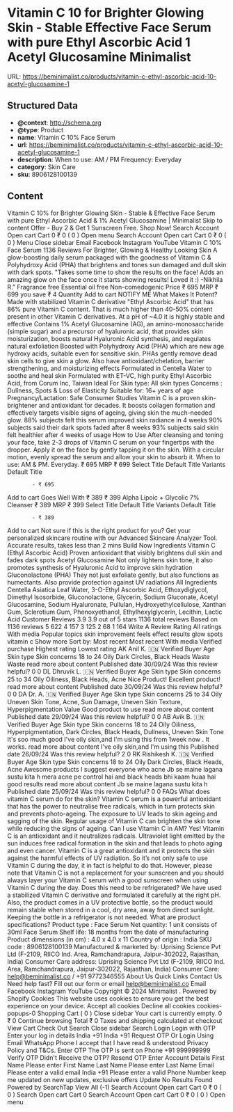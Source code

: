 # Vitamin C 10 for Brighter Glowing Skin - Stable  Effective Face Serum with pure Ethyl Ascorbic Acid  1 Acetyl Glucosamine  Minimalist

URL: https://beminimalist.co/products/vitamin-c-ethyl-ascorbic-acid-10-acetyl-glucosamine-1

## Structured Data

- **@context**: http://schema.org
- **@type**: Product
- **name**: Vitamin C 10% Face Serum
- **url**: https://beminimalist.co/products/vitamin-c-ethyl-ascorbic-acid-10-acetyl-glucosamine-1
- **description**: When to use: AM / PM
Frequency: Everyday
- **category**: Skin Care
- **sku**: 8906128100139

## Content

Vitamin C 10% for Brighter Glowing Skin - Stable & Effective Face Serum with pure Ethyl Ascorbic Acid & 1% Acetyl Glucosamine | Minimalist
Skip to content
Offer - Buy 2 & Get 1 Sunscreen Free. Shop Now!
Search
Account
Open cart
Cart
0
₹ 0
(
0
)
Open menu
Search
Account
Open cart
Cart
0
₹ 0
(
0
)
Menu
Close sidebar
Email
Facebook
Instagram
YouTube
Vitamin C 10% Face Serum
1136 Reviews
For Brighter, Glowing & Healthy Looking Skin
A glow-boosting daily serum packaged with the goodness of Vitamin C & Polyhydroxy Acid (PHA) that brightens and tones sun damaged and dull skin with dark spots.
"Takes some time to show the results on the face! Adds an amazing glow on the face once it starts showing results! Loved it :) -Nikhila R."
Fragrance free
Essential oil free
Non-comedogenic
Price
₹ 695
MRP
₹ 699
you save ₹ 4
Quantity
Add to cart
NOTIFY ME
What Makes It Potent?
Made with stabilized Vitamin C derivative "Ethyl Ascorbic Acid" that has 86% pure Vitamin C content. That is much higher than 40-50% content present in other Vitamin C derivatives. At a pH of ~4.0 it is highly stable and effective
Contains 1% Acetyl Glucosamine (AG), an amino-monosaccharide (simple sugar) and a precursor of hyaluronic acid, that provides skin moisturization, boosts natural Hyaluronic Acid synthesis, and regulates natural exfoliation
Boosted with Polyhydroxy Acid (PHA) which are new age hydroxy acids, suitable even for sensitive skin. PHAs gently remove dead skin cells to give skin a glow. Also have antioxidant/chelation, barrier strengthening, and moisturizing effects
Formulated in Centella Water to soothe and heal skin
Formulated with ET-VC, high purity Ethyl Ascorbic Acid, from Corum Inc, Taiwan
Ideal For
Skin type:
All skin types
Concerns
: Dullness, Spots & Loss of Elasticity
Suitable for:
16+ years of age
Pregnancy/Lactation:
Safe
Consumer Studies
Vitamin C is a proven skin-brightener and antioxidant for decades. It boosts collagen formation and effectively targets visible signs of ageing, giving skin the much-needed glow.
88%
subjects felt this serum improved skin radiance in 4 weeks
90%
subjects said their dark spots faded after 8 weeks
93%
subjects said skin felt healthier after 4 weeks of usage
How to Use
After cleansing and toning your face, take 2-3 drops of Vitamin C serum on your fingertips with the dropper. Apply it on the face by gently tapping it on the skin. With a circular motion, evenly spread the serum and allow your skin to absorb it.
When to use:
AM & PM. Everyday.
₹ 695
MRP
₹ 699
Select Title
Default Title
Variants
Default Title
            
            - ₹ 695
Add to cart
Goes Well With
₹ 389
₹ 399
Alpha Lipoic + Glycolic 7% Cleanser
₹ 389
MRP
₹ 399
Select Title
Default Title
Variants
Default Title
            
            - ₹ 389
Add to cart
Not sure if this is the right product for you?
Get your personalized skincare routine with our Advanced Skincare Analyzer Tool. Accurate results, takes less than 2 mins
Build Now
Ingredients
Vitamin C (Ethyl Ascorbic Acid)
Proven antioxidant that visibly brightens dull skin and fades dark spots
Acetyl Glucosamine
Not only lightens skin tone, it also promotes synthesis of Hyaluronic Acid to improve skin hydration
Gluconolactone (PHA)
They not just exfoliate gently, but also functions as humectants. Also provide protection against UV radiations
All Ingredients
Centella Asiatica Leaf Water, 3-O-Ethyl Ascorbic Acid, Ethoxydiglycol, Dimethyl Isosorbide, Gluconolactone, Glycerin, Sodium Gluconate, Acetyl Glucosamine, Sodium Hyaluronate, Pullulan, Hydroxyethylcellulose, Xanthan Gum, Sclerotium Gum, Phenoxyethanol, Ethylhexylglycerin, Lecithin, Lactic Acid
Customer Reviews
3.9
3.9 out of 5 stars 1136 total reviews
Based on 1136 reviews
5
622
4
157
3
125
2
68
1
164
Write A Review
Rating
All ratings
With media
Popular topics
skin
improvement
feels
effect
results
glow
spots
vitamin c
Show more
Sort by:
Most recent
Most recent
With media
Verified purchase
Highest rating
Lowest rating
AK
Anil K. 🇮🇳
Verified Buyer
Age
Skin type
Skin concerns
18 to 24
Oily
Dark Circles, Black Heads
Waste
Waste
read more about content
Published date
30/09/24
Was this review helpful?
0
0
DL
Dhruvik L. 🇮🇳
Verified Buyer
Age
Skin type
Skin concerns
25 to 34
Oily
Oiliness, Black Heads, Acne
Nice Product!
Excellent product!
read more about content
Published date
30/09/24
Was this review helpful?
0
0
DA
Dr. A. 🇮🇳
Verified Buyer
Age
Skin type
Skin concerns
25 to 34
Oily
Uneven Skin Tone, Acne, Sun Damage, Uneven Skin Texture, Hyperpigmentation
Value
Good product to use
read more about content
Published date
29/09/24
Was this review helpful?
0
0
AB
Avik B. 🇮🇳
Verified Buyer
Age
Skin type
Skin concerns
18 to 24
Oily
Oiliness, Hyperpigmentation, Dark Circles, Black Heads, Dullness, Uneven Skin Tone
It's soo much good
I've oily skin,and I'm using this from 1week now . It works.
read more about content I've oily skin,and I'm using this
Published date
26/09/24
Was this review helpful?
2
0
RK
Rishikesh K. 🇮🇳
Verified Buyer
Age
Skin type
Skin concerns
18 to 24
Oily
Dark Circles, Black Heads, Acne
Awesome products I suggest everyone who acne
Jb se maine lagana sustu kita h mera acne pe control hai and black heads bhi kaam huaa hai good results
read more about content Jb se maine lagana sustu kita h
Published date
25/09/24
Was this review helpful?
0
0
FAQs
What does vitamin C serum do for the skin?
Vitamin C serum is a powerful antioxidant that has the power to neutralise free radicals, which in turn protects skin and prevents photo-ageing. The exposure to UV leads to skin ageing and sagging of the skin. Regular usage of Vitamin C can brighten the skin tone while reducing the signs of ageing.
Can I use Vitamin C in AM?
Yes! Vitamin C is an antioxidant and it neutralizes radicals. Ultraviolet light emitted by the sun induces free radical formation in the skin and that leads to photo aging and even cancer. Vitamin C is a great antioxidant and it protects the skin against the harmful effects of UV radiation. So it’s not only safe to use Vitamin C during the day, it in fact is helpful to do that. However, please note that Vitamin C is not a replacement for your sunscreen and you should always layer your Vitamin C serum with a good sunscreen when using Vitamin C during the day.
Does this need to be refrigerated?
We have used a stabilized Vitamin C derivative and formulated it carefully at the right pH. Also, the product comes in a UV protective bottle, so the product would remain stable when stored in a cool, dry area, away from direct sunlight. Keeping the bottle in a refrigerator is not needed.
What are product specifications?
Product type
: Face Serum
Net quantity:
1 unit consists of 30ml Face Serum
Shelf life:
18 months from the date of manufacturing
Product dimensions (in cm)
: 4.0 x 4.0 x 11
Country of origin
: India
SKU code
: 8906128100139
Manufactured & marketed by:
Uprising Science Pvt Ltd (F-2109, RIICO Ind. Area, Ramchandrapura, Jaipur-302022, Rajasthan, India)
Consumer Care address:
Uprising Science Pvt Ltd (F-2109, RIICO Ind. Area, Ramchandrapura, Jaipur-302022, Rajasthan, India)
Consumer Care:
help@beminimalist.co / +91 9772346555
About Us
Quick Links
Contact Us
Need help fast? Fill out
our form
or email help@beminimalist.co
Email
Facebook
Instagram
YouTube
Copyright © 2024
Minimalist
.
Powered by Shopify
Cookies
This website uses cookies to ensure you get the best experience on your device.
Accept all cookies
Decline all cookies
cookies-popups-0
Shopping Cart
            (
0
)
Close sidebar
Your cart is currently empty.
0
₹ 0
Continue browsing
Total
₹ 0
Taxes and shipping calculated at checkout
View Cart
Check Out
Search
Close sidebar
Search
Login
Login with OTP
Enter your log in details
India
+91
India
+91
Request OTP
Or Login Using
Email
WhatsApp
Phone
I accept that I have read & understood
Privacy Policy
and T&Cs.
Enter OTP
The OTP is sent on
Phone
+91 999999999
Verify OTP
Didn't Receive the OTP?
Resend OTP
Enter Account Details
First Name
Please enter First Name
Last Name
Please enter Last Name
Email
Please enter a valid email
India
+91
Please enter a valid Phone Number
keep me updated on new updates, exclusive offers
Update
No Results Found
Powered by SearchTap
View All (-1)
Search
Account
Open cart
Cart
0
₹ 0
(
0
)
Search
Open cart
Cart
0
Search
Account
Open cart
Cart
0
₹ 0
(
0
)
Open menu